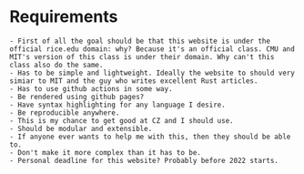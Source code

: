 # Requirements
	- First of all the goal should be that this website is under the official rice.edu domain: why? Because it's an official class. CMU and MIT's version of this class is under their domain. Why can't this class also do the same.
	- Has to be simple and lightweight. Ideally the website to should very simiar to MIT and the guy who writes excellent Rust articles.
	- Has to use github actions in some way.
	- Be rendered using github pages?
	- Have syntax highlighting for any language I desire.
	- Be reproducible anywhere.
	- This is my chance to get good at CZ and I should use.
	- Should be modular and extensible.
	- If anyone ever wants to help me with this, then they should be able to.
	- Don't make it more complex than it has to be.
	- Personal deadline for this website? Probably before 2022 starts.
